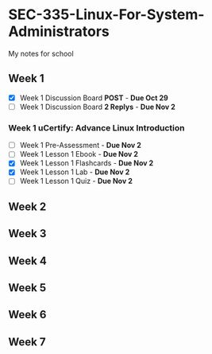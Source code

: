 # SEC-335-Linux-For-System-Administrators
My notes for school

## Week 1
- [x] Week 1 Discussion Board **POST** - **Due Oct 29**
- [ ] Week 1 Discussion Board **2 Replys** - **Due Nov 2**
### Week 1 uCertify: Advance Linux Introduction
- [ ] Week 1 Pre-Assessment - **Due Nov 2**
- [ ] Week 1 Lesson 1 Ebook - **Due Nov 2**
- [x] Week 1 Lesson 1 Flashcards - **Due Nov 2**
- [x] Week 1 Lesson 1 Lab - **Due Nov 2**
- [ ] Week 1 Lesson 1 Quiz - **Due Nov 2**

## Week 2

## Week 3

## Week 4

## Week 5

## Week 6

## Week 7
